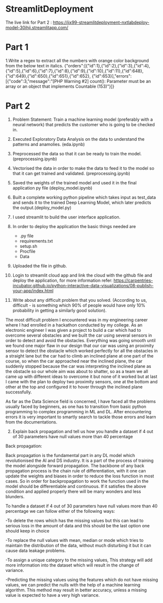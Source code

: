 # StreamlitDeployment

The live link for Part 2 : https://jix99-streamlitdeployment-nxtlabdeploy-model-30ihji.streamlitapp.com/

# Part 1

1.Write a regex to extract all the numbers with orange color background from the below text in italics.
 {"orders":[{"id":1},{"id":2},{"id":3},{"id":4},{"id":5},{"id":6},{"id":7},{"id":8},{"id":9},{"id":10},{"id":11},{"id":648},{"id":649},{"id":650},{"id":651},{"id":652},   {"id":653}],"errors":[{"code":3,"message":"[PHP Warning #2] count(): Parameter must be an array or an object that implements Countable (153)"}]}


# Part 2
 
1. Problem Statement: Train a machine learning model (preferably with a neural network) that predicts the customer who is going to be checked in.
2. Executed Exploratory Data Analysis on the data to understand the patterns and anamolies. (eda.ipynb)
3. Preprocessed the data so that it can be ready to train the model. (preprocessing.ipynb)
4. Vectorised the data in order to make the data to feed it to the model so that it can get trained and validated. (preprocessing.ipynb)
5. Saved the weights of the trained model and used it in the final application py file (deploy_model.ipynb)
6. Built a complete working python pipeline which takes input as test_data and sends it to the trained Deep Learning Model, which later predicts the output.(deploy_model.py)
7. I used streamlit to build the user interface application.
8. In order to deploy the application the basic things needed are 
      - .py file
      - requirements.txt
      - setup.sh
      - Procfile
      - Data
9. Uploaded the file in github.
10. Login to streamlit cloud app and link the cloud with the github file and deploy the application, for more information refer: https://carpentries-incubator.github.io/python-interactive-data-visualizations/08-publish-your-app/index.html

1. Write about any difficult problem that you solved. (According to us, difficult - is something which 90% of people would have only 10% probability in getting a similarly good solution). 

The most difficult problem I encountered was in my engineering career where I had enrolled in a hackathon conducted by my college. As an electronic engineer I was given a project to build a car which had to overcome several obstacles and we built the car using several sensors in order to detect and avoid the obstacles. Everything was going smooth until we found one major flaw in our design that our car was using an proximity sensor to detect the obstacle which worked perfectly for all the obstacles in a straight lane but the car had to climb an inclined plane at one part of the course, so when the car approached near the inclined plane, the car suddenly stopped because the car was interpreting the inclined plane as the obstacle so our whole aim was about to shatter, so as a team we all came up with different ideas to overcome it but none of it worked but at last I came with the plan to deploy two proximity sensors, one at the bottom and other at the top and configured it to hover through the inclined plane successfully.

As far as the Data Science field is concerned, I have faced all the problems usually faced by beginners, as one has to transition from basic python programming to complex programming in ML and DL. After encountering errors it is very important to smartly search to tackle those errors and learn from the documentations.


2. Explain back propagation and tell us how you handle a dataset if 4 out of 30 parameters have null values more than 40 percentage

Back propagation:

Back propagation is the fundamental part in any DL model which revolutionised the AI and DS industry. It is a part of the process of training the model alongside forward propagation. The backbone of any back propagation process is the chain rule of differentiation, with it one can update the weights and biases in order to reduce the loss function in most cases. So in order for backpropagation to work the function used in the model should be differentiable and continuous. If it satisfies the above condition and applied properly there will be many wonders and less blunders.

To handle a dataset if 4 out of 30 parameters have null values more than 40 percentage we can follow either of the following ways:
 
 -To delete the rows which has the missing values but this can lead to serious loss in the amount of data and this should be the last option one should keep in choice
 
 -To replace the null values with mean, median or mode which tries to maintain the distribution of the data,  without much disturbing it but it can cause data leakage problems.
 
 -To assign a unique category to the missing values, This strategy will add more information into the dataset which will result in the change of variance. 
 
 -Predicting the missing values using the features which do not have missing values, we can predict the nulls with the help of a machine learning algorithm. This       method may result in better accuracy, unless a missing value is expected to have a very high variance.
